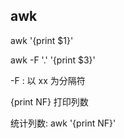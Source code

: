 ## awk

awk '{print $1}'

awk -F '.' '{print $3}'


-F : 以 xx 为分隔符

{print NF}  打印列数

统计列数: awk  '{print NF}'